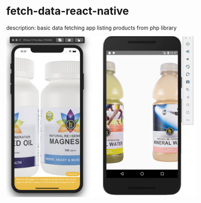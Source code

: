 # fetch-data-react-native

description: basic data fetching app listing products from php library

![img](datafetch.png)
